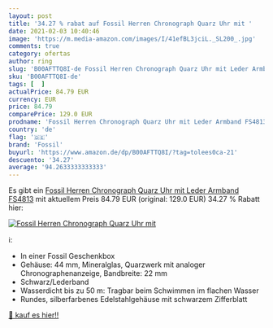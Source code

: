 ```yaml
---
layout: post
title: '34.27 % rabat auf Fossil Herren Chronograph Quarz Uhr mit '
date: 2021-02-03 10:40:46
image: 'https://m.media-amazon.com/images/I/41efBL3jciL._SL200_.jpg'
comments: true
category: ofertas
author: ring
slug: 'B00AFTTQ8I-de Fossil Herren Chronograph Quarz Uhr mit Leder Armband FS4813'
sku: 'B00AFTTQ8I-de'
tags: [  ]
actualPrice: 84.79 EUR
currency: EUR
price: 84.79
comparePrice: 129.0 EUR
prodname: 'Fossil Herren Chronograph Quarz Uhr mit Leder Armband FS4813'
country: 'de'
flag: '🇩🇪'
brand: 'Fossil'
buyurl: 'https://www.amazon.de/dp/B00AFTTQ8I/?tag=tolees0ca-21'
descuento: '34.27'
average: '94.2633333333333'
---
```


Es gibt ein [Fossil Herren Chronograph Quarz Uhr mit Leder Armband FS4813](https://www.amazon.de/dp/B00AFTTQ8I/?tag=tolees0ca-21) mit aktuellem Preis 84.79 EUR (original: 129.0 EUR) 34.27 % Rabatt hier:

[![Fossil Herren Chronograph Quarz Uhr mit ](https://m.media-amazon.com/images/I/41efBL3jciL._SL200_.jpg)](https://www.amazon.de/dp/B00AFTTQ8I/?tag=tolees0ca-21)

ℹ️:

- In einer Fossil Geschenkbox
- Gehäuse: 44 mm, Mineralglas, Quarzwerk mit analoger Chronographenanzeige, Bandbreite: 22 mm
- Schwarz/Lederband
- Wasserdicht bis zu 50 m: Tragbar beim Schwimmen im flachen Wasser
- Rundes, silberfarbenes Edelstahlgehäuse mit schwarzem Zifferblatt

[🛒 kauf es hier!!](https://www.amazon.de/dp/B00AFTTQ8I/?tag=tolees0ca-21)
